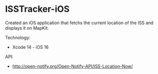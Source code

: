 # ISSTracker-iOS


Created an iOS application that fetchs the current location of the ISS and displays it on MapKit.

Technology:
- Xcode 14 - iOS 16


API: 
- http://open-notify.org/Open-Notify-API/ISS-Location-Now/
